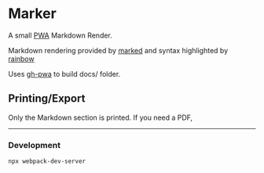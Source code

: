 # Marker
A small [PWA](https://developer.mozilla.org/en-US/docs/Web/Apps/Progressive) Markdown Render.

Markdown rendering provided by [marked](https://github.com/markedjs/marked) and syntax highlighted by [rainbow](https://github.com/ccampbell/rainbow)

Uses [gh-pwa](https://github.com/firien/gh-pwa) to build docs/ folder.

## Printing/Export

Only the Markdown section is printed. If you need a PDF, 

---

### Development

    npx webpack-dev-server
